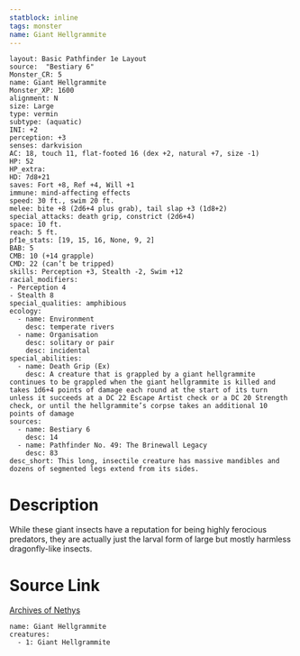 ```yaml
---
statblock: inline
tags: monster
name: Giant Hellgrammite
---
```

```statblock
layout: Basic Pathfinder 1e Layout
source:  "Bestiary 6"
Monster_CR: 5
name: Giant Hellgrammite
Monster_XP: 1600
alignment: N
size: Large
type: vermin
subtype: (aquatic)
INI: +2
perception: +3
senses: darkvision
AC: 18, touch 11, flat-footed 16 (dex +2, natural +7, size -1)
HP: 52
HP_extra: 
HD: 7d8+21
saves: Fort +8, Ref +4, Will +1
immune: mind-affecting effects
speed: 30 ft., swim 20 ft.
melee: bite +8 (2d6+4 plus grab), tail slap +3 (1d8+2)
special_attacks: death grip, constrict (2d6+4)
space: 10 ft.
reach: 5 ft.
pf1e_stats: [19, 15, 16, None, 9, 2]
BAB: 5
CMB: 10 (+14 grapple)
CMD: 22 (can’t be tripped)
skills: Perception +3, Stealth -2, Swim +12
racial_modifiers:
- Perception 4
- Stealth 8
special_qualities: amphibious
ecology:
  - name: Environment
    desc: temperate rivers
  - name: Organisation
    desc: solitary or pair
    desc: incidental
special_abilities:
  - name: Death Grip (Ex)
    desc: A creature that is grappled by a giant hellgrammite continues to be grappled when the giant hellgrammite is killed and takes 1d6+4 points of damage each round at the start of its turn unless it succeeds at a DC 22 Escape Artist check or a DC 20 Strength check, or until the hellgrammite’s corpse takes an additional 10 points of damage
sources:
  - name: Bestiary 6
    desc: 14
  - name: Pathfinder No. 49: The Brinewall Legacy
    desc: 83
desc_short: This long, insectile creature has massive mandibles and dozens of segmented legs extend from its sides.
```
# Description
While these giant insects have a reputation for being highly ferocious predators, they are actually just the larval form of large but mostly harmless dragonfly-like insects.
# Source Link
[Archives of Nethys](https://aonprd.com/MonsterDisplay.aspx?ItemName=Giant%20Hellgrammite)
```encounter-table
name: Giant Hellgrammite
creatures:
  - 1: Giant Hellgrammite
```
